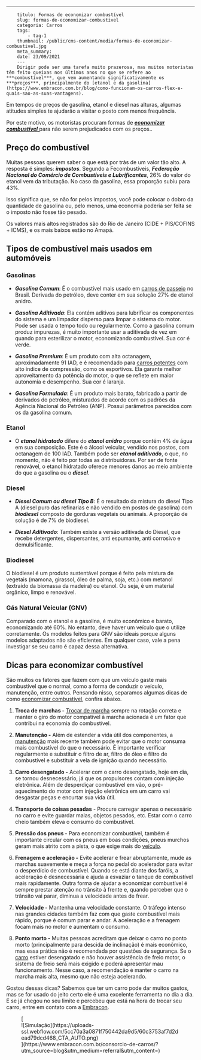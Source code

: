 ---
        titulo: Formas de economizar combustível
        slug: formas-de-economizar-combustivel
        categoria: Carros
        tags:
            - tag-1
        thumbnail: /public/cms-content/media/formas-de-economizar-combustivel.jpg
        meta_summary: 
        date: 23/09/2021
        ---
        Dirigir pode ser uma tarefa muito prazerosa, mas muitos motoristas têm feito queixas nos últimos anos no que se refere ao ***combustível***, que vem aumentando significativamente os ***preços***, principalmente do [etanol e da gasolina](https://www.embracon.com.br/blog/como-funcionam-os-carros-flex-e-quais-sao-as-suas-vantagens).

Em tempos de preços de gasolina, etanol e diesel nas alturas, algumas atitudes simples te ajudarão a visitar o posto com menos frequência.

Por este motivo, os motoristas procuram formas de [***economizar combustível*** ](https://www.embracon.com.br/blog/como-economizar-em-tempos-de-gasolina-tao-cara)para não serem prejudicados com os preços..

Preço do combustível 
---------------------

Muitas pessoas querem saber o que está por trás de um valor tão alto. A resposta é simples: ***impostos***. Segundo a Fecombustíveis, ***Federação Nacional do Comércio de Combustíveis e Lubrificantes***, 26% do valor do etanol vem da tributação. No caso da gasolina, essa proporção subiu para 43%.

Isso significa que, se não for pelos impostos, você pode colocar o dobro da quantidade de gasolina ou, pelo menos, uma economia poderia ser feita se o imposto não fosse tão pesado.

Os valores mais altos registrados são do Rio de Janeiro (CIDE + PIS/COFINS + ICMS), e os mais baixos estão no Amapá.

Tipos de combustível mais usados em automóveis 
-----------------------------------------------

### Gasolinas 

- ***Gasolina Comum***: É o combustível mais usado em [carros de passeio](https://www.embracon.com.br/blog/afinal-quais-sao-os-carros-mais-economicos-do-mercado) no Brasil. Derivada do petróleo, deve conter em sua solução 27% de etanol anidro.

- ***Gasolina Aditivada***: Ela contém aditivos para lubrificar os componentes do sistema e um limpador disperso para limpar o sistema do motor. Pode ser usada o tempo todo ou regularmente. Como a gasolina comum produz impurezas, é muito importante usar a aditivada de vez em quando para esterilizar o motor, economizando combustível. Sua cor é verde.
- ***Gasolina Premium***: É um produto com alta octanagem, aproximadamente 91 IAD, e é recomendado para [carros potentes](https://www.embracon.com.br/blog/carros-que-voce-pode-comprar-com-consorcio-de-automoveis) com alto índice de compressão, como os esportivos. Ela garante melhor aproveitamento da potência do motor, o que se reflete em maior autonomia e desempenho. Sua cor é laranja.
- ***Gasolina Formulada***: É um produto mais barato, fabricado a partir de derivados do petróleo, misturados de acordo com os padrões da Agência Nacional do Petróleo (ANP). Possui parâmetros parecidos com os da gasolina comum.

### Etanol 

- O ***etanol hidratado*** difere do ***etanol anidro*** porque contém 4% de água em sua composição. Este é o álcool veicular, vendido nos postos, com octanagem de 100 IAD. Também pode ser ***etanol aditivado***, o que, no momento, não é feito por todas as distribuidoras. Por ser de fonte renovável, o etanol hidratado oferece menores danos ao meio ambiente do que a gasolina ou o ***diesel***.

### Diesel 

- ***Diesel Comum ou diesel Tipo B***: É o resultado da mistura do diesel Tipo A (diesel puro das refinarias e não vendido em postos de gasolina) com ***biodiesel*** composto de gorduras vegetais ou animais. A proporção de solução é de 7% de biodiesel.

- ***Diesel Aditivado***: Também existe a versão aditivada do Diesel, que recebe detergentes, dispersantes, anti espumante, anti corrosivo e demulsificante.

### Biodiesel 

O biodiesel é um produto sustentável porque é feito pela mistura de vegetais (mamona, girassol, óleo de palma, soja, etc.) com metanol (extraído da biomassa da madeira) ou etanol. Ou seja, é um material orgânico, limpo e renovável.

### Gás Natural Veicular (GNV) 

Comparado com o etanol e a gasolina, é muito econômico e barato, economizando até 60%. No entanto, deve haver um veículo que o utilize corretamente. Os modelos feitos para GNV são ideais porque alguns modelos adaptados não são eficientes. Em qualquer caso, vale a pena investigar se seu carro é capaz dessa alternativa.

Dicas para economizar combustível 
----------------------------------

São muitos os fatores que fazem com que um veículo gaste mais combustível que o normal, como a forma de conduzir o veículo, manutenção, entre outros. Pensando nisso, separamos algumas dicas de como [economizar combustível](https://www.embracon.com.br/blog/carros-eletricos-e-hibridos-consumo-consciente), confira abaixo.

1. **Troca de marchas -** [Trocar de marcha](https://www.embracon.com.br/blog/carro-manual-ou-automatico-qual-e-a-melhor-opcao) sempre na rotação correta e manter o giro do motor compatível à marcha acionada é um fator que contribui na economia do combustível.

2. **Manutenção -** Além de estender a vida útil dos componentes, a[ manutenção](https://www.embracon.com.br/blog/saiba-qual-a-importancia-de-realizar-as-revisoes-regulares-do-carro) mais recente também pode evitar que o motor consuma mais combustível do que o necessário. É importante verificar regularmente e substituir o filtro de ar, filtro de óleo e filtro de combustível e substituir a vela de ignição quando necessário.

3. **Carro desengatado -** Acelerar com o carro desengatado, hoje em dia, se tornou desnecessário, já que os propulsores contam com injeção eletrônica. Além de desperdiçar combustível em vão, o pré-aquecimento do motor com injeção eletrônica em um carro vai desgastar peças e encurtar sua vida útil.

4. **Transporte de coisas pesadas** - Procure carregar apenas o necessário no carro e evite guardar malas, objetos pesados, etc. Estar com o carro cheio também eleva o consumo do combustível.

5. **Pressão dos pneus -** Para economizar combustível, também é importante circular com os pneus em boas condições, pneus murchos geram mais atrito com a pista, o que exige mais do [veículo](https://www.embracon.com.br/blog/4-motivos-para-voce-comprar-um-carro-novo).

6. **Frenagem e aceleração -** Evite acelerar e frear abruptamente, mude as marchas suavemente e meça a força no pedal do acelerador para evitar o desperdício de combustível. Quando se está diante dos faróis, a aceleração é desnecessária e ajuda a esvaziar o tanque de combustível mais rapidamente. Outra forma de ajudar a economizar combustível é sempre prestar atenção no trânsito à frente e, quando perceber que o trânsito vai parar, diminua a velocidade antes de frear.

7. **Velocidade -** Mantenha uma velocidade constante. O tráfego intenso nas grandes cidades também faz com que gaste combustível mais rápido, porque é comum parar e andar. A aceleração e a frenagem focam mais no motor e aumentam o consumo.

8. **Ponto morto -** Muitas pessoas acreditam que deixar o carro no ponto morto (principalmente para descida de inclinação) é mais econômico, mas essa prática não é recomendada por questões de segurança. Se o [carro](https://www.embracon.com.br/blog/saiba-qual-e-a-melhor-epoca-do-ano-para-comprar-um-carro-novo) estiver desengatado e não houver assistência de freio motor, o sistema de freio será mais exigido e poderá apresentar mau funcionamento. Nesse caso, a recomendação é manter o carro na marcha mais alta, mesmo que não esteja acelerando.

Gostou dessas dicas? Sabemos que ter um carro pode dar muitos gastos, mas se for usado do jeito certo ele é uma excelente ferramenta no dia a dia. E se já chegou no seu limite e percebeu que está na hora de trocar seu carro, entre em contato com a [Embracon](https://www.embracon.com.br/a-embracon).

<figure class="w-richtext-figure-type-image w-richtext-align-center">[<div>![Simulação](https://uploads-ssl.webflow.com/5cc70a3a0871f750442da9d5/60c3753af7d2dead79dcd468_CTA_AUTO.png)</div>](https://www.embracon.com.br/consorcio-de-carros/?utm_source=blog&utm_medium=referral&utm_content=)</figure>
        